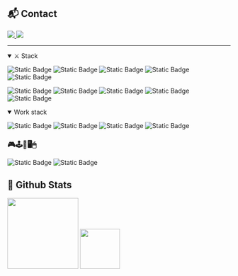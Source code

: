 ## 📬 Contact
<a href="https://www.linkedin.com/in/tobias-mønster-madsen" target="_blank">
  <img src="https://img.shields.io/badge/LinkedIn-0077B5?style=for-the-badge&logo=linkedin&logoColor=white" />
</a>

<a href="https://twitter.com/madsenmm" target="_blank">
  <img src="https://img.shields.io/badge/Twitter-1DA1F2?style=for-the-badge&logo=twitter&logoColor=white" />
</a>

<hr />

<details open>
  <summary>⚔ Stack</summary>

  ![Static Badge](https://img.shields.io/badge/TypeScript-007ACC?style=for-the-badge&logo=typescript&logoColor=white)
  ![Static Badge](https://img.shields.io/badge/JavaScript-F7DF1E?style=for-the-badge&logo=javascript&logoColor=black)
  ![Static Badge](https://shields.io/badge/react-black?logo=react&style=for-the-badge)
  ![Static Badge](https://img.shields.io/badge/PHP-777BB4?style=for-the-badge&logo=php&logoColor=white)
  ![Static Badge](https://img.shields.io/badge/liquid-6DB33F?style=for-the-badge&logo=liquid&logoColor=white)
  
  ![Static Badge](https://img.shields.io/badge/HTML5-E34F26?style=for-the-badge&logo=html5&logoColor=white)
  ![Static Badge](https://img.shields.io/badge/CSS-239120?&style=for-the-badge&logo=css3&logoColor=white)
  ![Static Badge](https://img.shields.io/badge/TailwindCSS-38B2AC?style=for-the-badge&logo=tailwind-css&logoColor=white)
  ![Static Badge](https://img.shields.io/badge/Node.js-43853D?style=for-the-badge&logo=node.js&logoColor=white)
  ![Static Badge](https://img.shields.io/badge/graphql-fb86cd?style=for-the-badge&logo=graphql&logoColor=white)
</details>

<details open>
  <summary>Work stack</summary>

  ![Static Badge](https://img.shields.io/badge/Visual_Studio_Code-0078D4?style=for-the-badge&logo=visual%20studio%20code&logoColor=white)
  ![Static Badge](https://img.shields.io/badge/Warp-01a4ff?style=for-the-badge&logo=warp&logoColor=white)
  ![Static Badge](https://img.shields.io/badge/GitHub-100000?style=for-the-badge&logo=github&logoColor=white)
  ![Static Badge](https://img.shields.io/badge/Slack-4A154B?style=for-the-badge&logo=slack&logoColor=white)
</details>

### 🎮🕹️👾🖥️🖱
![Static Badge](https://img.shields.io/badge/Origin-f3803e?style=for-the-badge&logo=origin&logoColor=white)
![Static Badge](https://img.shields.io/badge/Steam-000000?style=for-the-badge&logo=steam&logoColor=white)

## 🎉 Github Stats
<div align="left">
  <picture height="160em">
    <source
      srcset="https://github-readme-stats-tmmgrafikr.vercel.app/api?username=tmmgrafikr&show_icons=true&include_all_commits=true&show=[prs_merged]&custom_title=Stats&theme=nord&role=OWNER,ORGANIZATION_MEMBER,COLLABORATOR&count_private=true"
      media="(prefers-color-scheme: dark)"
    />
    <source
      srcset="https://github-readme-stats-tmmgrafikr.vercel.app/api?username=tmmgrafikr&show_icons=true&include_all_commits=true&show=[prs_merged]&custom_title=Stats&theme=swift&role=OWNER,ORGANIZATION_MEMBER,COLLABORATOR&count_private=true"
      media="(prefers-color-scheme: light), (prefers-color-scheme: no-preference)"
    />
    <img height="160em" src="https://github-readme-stats-tmmgrafikr.vercel.app/api?username=tmmgrafikr&custom_title=Stats&show_icons=true&role=OWNER,ORGANIZATION_MEMBER,COLLABORATOR&count_private=true" />
  </picture>

  <img height="90em" src="https://github-readme-stats-tmmgrafikr.vercel.app/api/top-langs/?username=tmmgrafikr&layout=compact&theme=nord&role=OWNER,ORGANIZATION_MEMBER,COLLABORATOR&count_private=true" />
</div>

<!--
**tmmgrafikr/tmmgrafikr** is a ✨ _special_ ✨ repository because its `README.md` (this file) appears on your GitHub profile.

Here are some ideas to get you started:

- 🔭 I’m currently working on ...
- 🌱 I’m currently learning ...
- 👯 I’m looking to collaborate on ...
- 🤔 I’m looking for help with ...
- 💬 Ask me about ...
- 📫 How to reach me: ...
- 😄 Pronouns: ...
- ⚡ Fun fact: ...
-->
